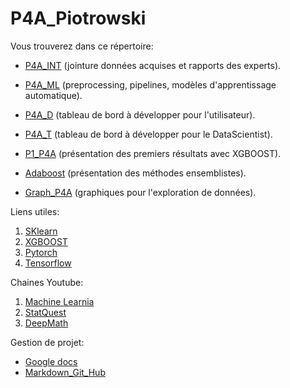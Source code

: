 # P4A_Piotrowski

Vous trouverez dans ce répertoire: 

* [P4A_INT](../P4A_Piotrowski/P4A_INT.py) (jointure données acquises et rapports des experts). 
* [P4A_ML](../P4A_Piotrowski/P4A_ML.py) (preprocessing, pipelines, modèles d'apprentissage automatique).

* [P4A_D](../P4A_Piotrowski/P4A_D.py) (tableau de bord à développer pour l'utilisateur).
* [P4A_T](../P4A_Piotrowski/P4A_T.py) (tableau de bord à développer pour le DataScientist).

* [P1_P4A](../P4A_Piotrowski/P1_P4A.pptx) (présentation des premiers résultats avec XGBOOST).
* [Adaboost](../P4A_Piotrowski/Adaboost.pptx) (présentation des méthodes ensemblistes).

* [Graph_P4A](../P4A_Piotrowski/Graph_P4A.py) (graphiques pour l'exploration de données).

Liens utiles:

1. [SKlearn](https://scikit-learn.org/stable/index.html)
2. [XGBOOST](https://xgboost.readthedocs.io/en/latest/#)
3. [Pytorch](https://pytorch.org/)
4. [Tensorflow](https://www.tensorflow.org/)

Chaines Youtube: 

1. [Machine Learnia](https://www.youtube.com/channel/UCmpptkXu8iIFe6kfDK5o7VQ)
2. [StatQuest](https://www.youtube.com/channel/UCtYLUTtgS3k1Fg4y5tAhLbw)
3. [DeepMath](https://www.youtube.com/c/deepmath)

Gestion de projet:

* [Google docs](https://docs.google.com/spreadsheets/d/1xDxr-NuvUUFXBqmwCNTOrqMlhHkW6-RR7IbbBCuKu4Q/edit?pli=1#gid=0)
* [Markdown_Git_Hub](https://github.com/adam-p/markdown-here/wiki/Markdown-Cheatsheet)
